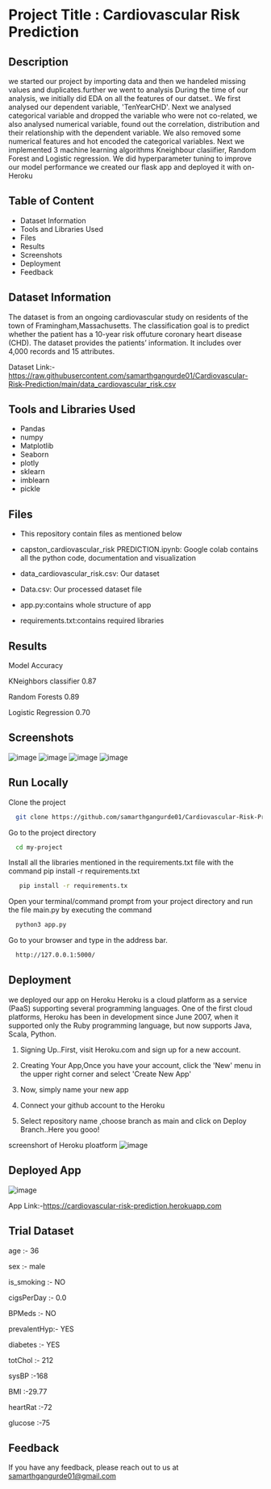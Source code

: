 # Project Title : Cardiovascular Risk Prediction

## Description

we started our project by importing data and then we handeled missing values and duplicates.further we went to analysis During the time of our analysis, we initially did EDA on all the features of our datset.. We first analysed our dependent variable, 'TenYearCHD'. Next we analysed categorical variable and dropped the variable who were not co-related, we also analysed numerical variable, found out the correlation, distribution and their relationship with the dependent variable. We also removed some numerical features and hot encoded the categorical variables.
Next we implemented 3 machine learning algorithms Kneighbour clasiifier, Random Forest and Logistic regression. We did hyperparameter tuning to improve our model performance
we created our flask app and deployed it with on- Heroku 


## Table of Content
* Dataset Information
* Tools and Libraries Used
* Files
* Results
* Screenshots
* Deployment
* Feedback

## Dataset Information
The dataset is from an ongoing cardiovascular study on residents of the town of Framingham,Massachusetts. The classification goal is to predict whether the patient has a 10-year risk offuture coronary heart disease (CHD). The dataset provides the patients’ information. It includes over 4,000 records and 15 attributes.

Dataset Link:-https://raw.githubusercontent.com/samarthgangurde01/Cardiovascular-Risk-Prediction/main/data_cardiovascular_risk.csv


## Tools and Libraries Used
* Pandas
* numpy
* Matplotlib
* Seaborn
* plotly
* sklearn
* imblearn
* pickle


## Files
* This repository contain files as mentioned below

* capston_cardiovascular_risk PREDICTION.ipynb: Google colab contains all the python code, documentation and visualization

* data_cardiovascular_risk.csv: Our dataset 

* Data.csv: Our processed dataset file

* app.py:contains whole structure of app

* requirements.txt:contains required libraries 


## Results

Model	                       Accuracy

KNeighbors classifier	            0.87

Random Forests      	            0.89

Logistic Regression 	            0.70


## Screenshots
![image](https://user-images.githubusercontent.com/93859458/152776902-3650f9bf-455b-454d-a8f0-4185b0159d91.png)
![image](https://user-images.githubusercontent.com/93859458/152777045-bd5211c9-b7d3-4846-ab60-729bbef7d6c4.png)
![image](https://user-images.githubusercontent.com/93859458/152777153-d7e4f1ed-db54-495f-a830-33f3ee6429cf.png)
![image](https://user-images.githubusercontent.com/93859458/152777289-a605ac71-554a-4f8a-a9f1-60bc70a953b3.png)



## Run Locally

Clone the project

```bash
  git clone https://github.com/samarthgangurde01/Cardiovascular-Risk-Prediction
```

Go to the project directory

```bash
  cd my-project
```

Install all the libraries mentioned in the requirements.txt file with the command pip install -r requirements.txt

```bash
   pip install -r requirements.tx
```

Open your terminal/command prompt from your project directory and run the file main.py by executing the command 

```bash
  python3 app.py
```
Go to your browser and type in the address bar.

```bash
  http://127.0.0.1:5000/ 
```

## Deployment

we deployed our app on Heroku
Heroku is a cloud platform as a service (PaaS) supporting several programming languages. One of the first cloud platforms, Heroku has been in development since June 2007, when it supported only the Ruby programming language, but now supports Java, Scala, Python.

1. Signing Up..First, visit Heroku.com and sign up for a new account.

2. Creating Your App,Once you have your account, click the 'New' menu in the upper right corner and select 'Create New App'

3. Now, simply name your new app

4. Connect your github account to the Heroku 

5. Select repository name ,choose branch as main and click on Deploy Branch..Here you gooo!

screenshort of Heroku ploatform
![image](https://user-images.githubusercontent.com/93859458/153572083-e0818742-8166-4e35-91e2-e7b14bed6cf2.png)




## Deployed App
![image](https://user-images.githubusercontent.com/93859458/153576834-35da14bb-d700-48dc-b1f0-e35d993a7760.png)

App Link:-https://cardiovascular-risk-prediction.herokuapp.com

## Trial Dataset
age :- 36

sex :- male

is_smoking :- NO

cigsPerDay :- 0.0

BPMeds :- NO

prevalentHyp:- YES

diabetes :- YES

totChol :- 212

sysBP :-168

BMI :-29.77

heartRat :-72

glucose :-75

## Feedback

If you have any feedback, please reach out to us at samarthgangurde01@gmail.com

